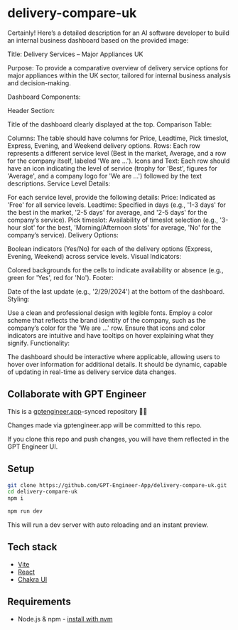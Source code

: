 # delivery-compare-uk


Certainly! Here’s a detailed description for an AI software developer to build an internal business dashboard based on the provided image:

Title: Delivery Services – Major Appliances UK

Purpose: To provide a comparative overview of delivery service options for major appliances within the UK sector, tailored for internal business analysis and decision-making.

Dashboard Components:

Header Section:

Title of the dashboard clearly displayed at the top.
Comparison Table:

Columns: The table should have columns for Price, Leadtime, Pick timeslot, Express, Evening, and Weekend delivery options.
Rows: Each row represents a different service level (Best in the market, Average, and a row for the company itself, labeled 'We are …').
Icons and Text: Each row should have an icon indicating the level of service (trophy for 'Best', figures for 'Average', and a company logo for 'We are …') followed by the text descriptions.
Service Level Details:

For each service level, provide the following details:
Price: Indicated as 'Free' for all service levels.
Leadtime: Specified in days (e.g., '1-3 days' for the best in the market, '2-5 days' for average, and '2-5 days' for the company’s service).
Pick timeslot: Availability of timeslot selection (e.g., '3-hour slot' for the best, 'Morning/Afternoon slots' for average, 'No' for the company’s service).
Delivery Options:

Boolean indicators (Yes/No) for each of the delivery options (Express, Evening, Weekend) across service levels.
Visual Indicators:

Colored backgrounds for the cells to indicate availability or absence (e.g., green for 'Yes', red for 'No').
Footer:

Date of the last update (e.g., '2/29/2024') at the bottom of the dashboard.
Styling:

Use a clean and professional design with legible fonts.
Employ a color scheme that reflects the brand identity of the company, such as the company’s color for the 'We are …' row.
Ensure that icons and color indicators are intuitive and have tooltips on hover explaining what they signify.
Functionality:

The dashboard should be interactive where applicable, allowing users to hover over information for additional details.
It should be dynamic, capable of updating in real-time as delivery service data changes.

## Collaborate with GPT Engineer

This is a [gptengineer.app](https://gptengineer.app)-synced repository 🌟🤖

Changes made via gptengineer.app will be committed to this repo.

If you clone this repo and push changes, you will have them reflected in the GPT Engineer UI.

## Setup

```sh
git clone https://github.com/GPT-Engineer-App/delivery-compare-uk.git
cd delivery-compare-uk
npm i
```

```sh
npm run dev
```

This will run a dev server with auto reloading and an instant preview.

## Tech stack

- [Vite](https://vitejs.dev/)
- [React](https://react.dev/)
- [Chakra UI](https://chakra-ui.com/)

## Requirements

- Node.js & npm - [install with nvm](https://github.com/nvm-sh/nvm#installing-and-updating)
